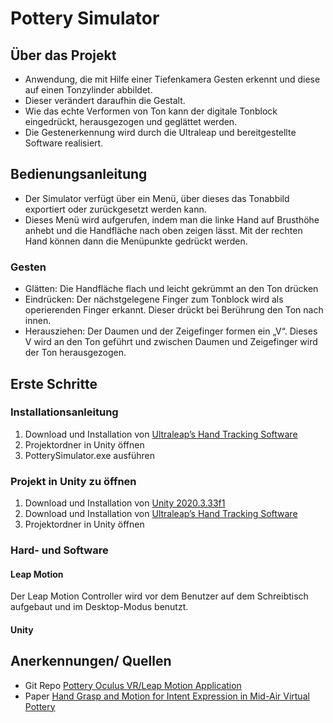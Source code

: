 # Pottery Simulator

## Über das Projekt
- Anwendung, die mit Hilfe einer Tiefenkamera Gesten erkennt und diese auf einen Tonzylinder abbildet.
- Dieser verändert daraufhin die Gestalt.
- Wie das echte Verformen von Ton kann der digitale Tonblock eingedrückt, herausgezogen und geglättet werden.
- Die Gestenerkennung wird durch die Ultraleap und bereitgestellte Software realisiert.

## Bedienungsanleitung
- Der Simulator verfügt über ein Menü, über dieses das Tonabbild exportiert oder zurückgesetzt werden kann. 
- Dieses Menü wird aufgerufen, indem man die linke Hand auf Brusthöhe anhebt und die Handfläche nach oben zeigen lässt. Mit der rechten Hand können dann die Menüpunkte gedrückt werden.
### Gesten
- Glätten: Die Handfläche flach und leicht gekrümmt an den Ton drücken
- Eindrücken: Der nächstgelegene Finger zum Tonblock wird als operierenden Finger erkannt. Dieser drückt bei Berührung den Ton nach innen.
- Herausziehen: Der Daumen und der Zeigefinger formen ein „V“. Dieses V wird an den Ton geführt und zwischen Daumen und Zeigefinger wird der Ton herausgezogen.


## Erste Schritte
### Installationsanleitung
1. Download und Installation von [Ultraleap’s Hand Tracking Software](https://developer.leapmotion.com/tracking-software-download)
3. Projektordner in Unity öffnen
2. PotterySimulator.exe ausführen

### Projekt in Unity zu öffnen
1. Download und Installation von [Unity 2020.3.33f1](https://unity3d.com/get-unity/download/archive)
2. Download und Installation von [Ultraleap’s Hand Tracking Software](https://developer.leapmotion.com/tracking-software-download)
3. Projektordner in Unity öffnen

### Hard- und Software
#### **Leap Motion**
Der Leap Motion Controller wird vor dem Benutzer auf dem Schreibtisch aufgebaut und im Desktop-Modus benutzt.
#### **Unity**

## Anerkennungen/ Quellen
- Git Repo [Pottery Oculus VR/Leap Motion Application](https://github.com/Virality/Pottery)
- Paper [Hand Grasp and Motion for Intent Expression in Mid-Air Virtual Pottery](https://dl.acm.org/doi/10.5555/2788890.2788900)

